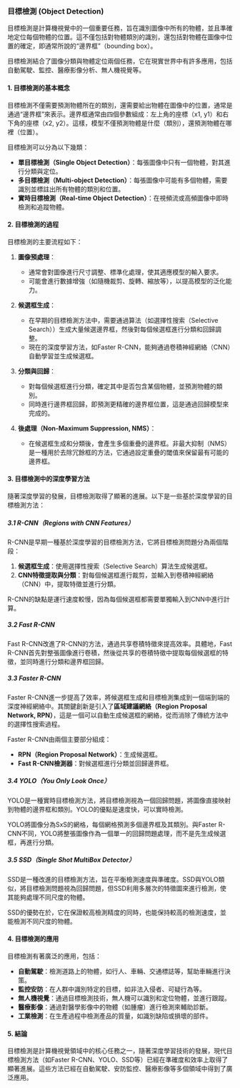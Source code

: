 ### 目標檢測 (Object Detection)

目標檢測是計算機視覺中的一個重要任務，旨在識別圖像中所有的物體，並且準確地定位每個物體的位置。這不僅包括對物體類別的識別，還包括對物體在圖像中位置的確定，即通常所說的“邊界框”（bounding box）。

目標檢測結合了圖像分類與物體定位兩個任務，它在現實世界中有許多應用，包括自動駕駛、監控、醫療影像分析、無人機視覺等。

#### 1. **目標檢測的基本概念**

目標檢測不僅需要預測物體所在的類別，還需要給出物體在圖像中的位置，通常是通過“邊界框”來表示。邊界框通常由四個參數組成：左上角的座標（x1, y1）和右下角的座標（x2, y2）。這樣，模型不僅預測物體是什麼（類別），還預測物體在哪裡（位置）。

目標檢測可以分為以下幾類：

- **單目標檢測（Single Object Detection）**：每張圖像中只有一個物體，對其進行分類與定位。
- **多目標檢測（Multi-object Detection）**：每張圖像中可能有多個物體，需要識別並標註出所有物體的類別和位置。
- **實時目標檢測（Real-time Object Detection）**：在視頻流或高頻圖像中即時檢測和追蹤物體。

#### 2. **目標檢測的過程**

目標檢測的主要流程如下：

1. **圖像預處理**：
   - 通常會對圖像進行尺寸調整、標準化處理，使其適應模型的輸入要求。
   - 可能會進行數據增強（如隨機裁剪、旋轉、縮放等），以提高模型的泛化能力。

2. **候選框生成**：
   - 在早期的目標檢測方法中，需要通過算法（如選擇性搜索（Selective Search））生成大量候選邊界框，然後對每個候選框進行分類和回歸調整。
   - 現在的深度學習方法，如Faster R-CNN，能夠通過卷積神經網絡（CNN）自動學習並生成候選框。

3. **分類與回歸**：
   - 對每個候選框進行分類，確定其中是否包含某個物體，並預測物體的類別。
   - 同時進行邊界框回歸，即預測更精確的邊界框位置，這是通過回歸模型來完成的。

4. **後處理（Non-Maximum Suppression, NMS）**：
   - 在候選框生成和分類後，會產生多個重疊的邊界框。非最大抑制（NMS）是一種用於去除冗餘框的方法，它通過設定重疊的閾值來保留最有可能的邊界框。

#### 3. **目標檢測中的深度學習方法**

隨著深度學習的發展，目標檢測取得了顯著的進展。以下是一些基於深度學習的目標檢測方法：

##### 3.1 **R-CNN（Regions with CNN Features）**
R-CNN是早期一種基於深度學習的目標檢測方法，它將目標檢測問題分為兩個階段：

1. **候選框生成**：使用選擇性搜索（Selective Search）算法生成候選框。
2. **CNN特徵提取與分類**：對每個候選框進行裁剪，並輸入到卷積神經網絡（CNN）中，提取特徵並進行分類。

R-CNN的缺點是運行速度較慢，因為每個候選框都需要單獨輸入到CNN中進行計算。

##### 3.2 **Fast R-CNN**
Fast R-CNN改進了R-CNN的方法，通過共享卷積特徵來提高效率。具體地，Fast R-CNN首先對整張圖像進行卷積，然後從共享的卷積特徵中提取每個候選框的特徵，並同時進行分類和邊界框回歸。

##### 3.3 **Faster R-CNN**
Faster R-CNN進一步提高了效率，將候選框生成和目標檢測集成到一個端到端的深度神經網絡中。其關鍵創新是引入了**區域建議網絡（Region Proposal Network, RPN）**，這是一個可以自動生成候選框的網絡，從而消除了傳統方法中的選擇性搜索過程。

Faster R-CNN由兩個主要部分組成：
- **RPN（Region Proposal Network）**：生成候選框。
- **Fast R-CNN檢測器**：對候選框進行分類並回歸邊界框。

##### 3.4 **YOLO（You Only Look Once）**
YOLO是一種實時目標檢測方法，將目標檢測視為一個回歸問題，將圖像直接映射到物體的邊界框和類別。YOLO的優點是速度快，可以實時檢測。

YOLO將圖像分為SxS的網格，每個網格預測多個邊界框及其類別。與Faster R-CNN不同，YOLO將整張圖像作為一個單一的回歸問題處理，而不是先生成候選框，再進行分類。

##### 3.5 **SSD（Single Shot MultiBox Detector）**
SSD是一種改進的目標檢測方法，旨在平衡檢測速度與準確度。SSD與YOLO類似，將目標檢測問題視為回歸問題，但SSD利用多層次的特徵圖來進行檢測，使其能夠處理不同尺度的物體。

SSD的優勢在於，它在保證較高檢測精度的同時，也能保持較高的檢測速度，並能檢測不同尺度的物體。

#### 4. **目標檢測的應用**

目標檢測有著廣泛的應用，包括：

- **自動駕駛**：檢測道路上的物體，如行人、車輛、交通標誌等，幫助車輛進行決策。
- **監控安防**：在人群中識別特定的目標，如非法入侵者、可疑行為等。
- **無人機視覺**：通過目標檢測技術，無人機可以識別和定位物體，並進行跟蹤。
- **醫療影像**：通過對醫學影像中的物體（如腫瘤）進行檢測來輔助診斷。
- **工業檢測**：在生產過程中檢測產品的質量，如識別缺陷或損壞的部件。

#### 5. **結論**

目標檢測是計算機視覺領域中的核心任務之一，隨著深度學習技術的發展，現代目標檢測方法（如Faster R-CNN、YOLO、SSD等）已經在準確度和效率上取得了顯著進展。這些方法已經在自動駕駛、安防監控、醫療影像等多個領域中得到了廣泛應用。